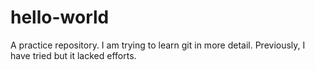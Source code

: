 # hello-world
A practice repository.
I am trying to learn git in more detail.
Previously, I have tried but it lacked efforts.
